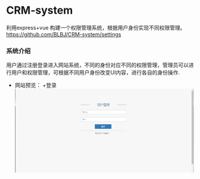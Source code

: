 # CRM-system
利用express+vue 构建一个权限管理系统，根据用户身份实现不同权限管理。
https://github.com/BLBJ/CRM-system/settings
### 系统介绍
用户通过注册登录进入网站系统，不同的身份对应不同的权限管理，管理员可以进行用户和权限管理，可根据不同用户身份改变UI内容，进行各自的身份操作.

+ 网站预览：
  +登录
  ![LOGIN](https://github.com/BLBJ/CRM-system/blob/master/crm_image/login.png)

